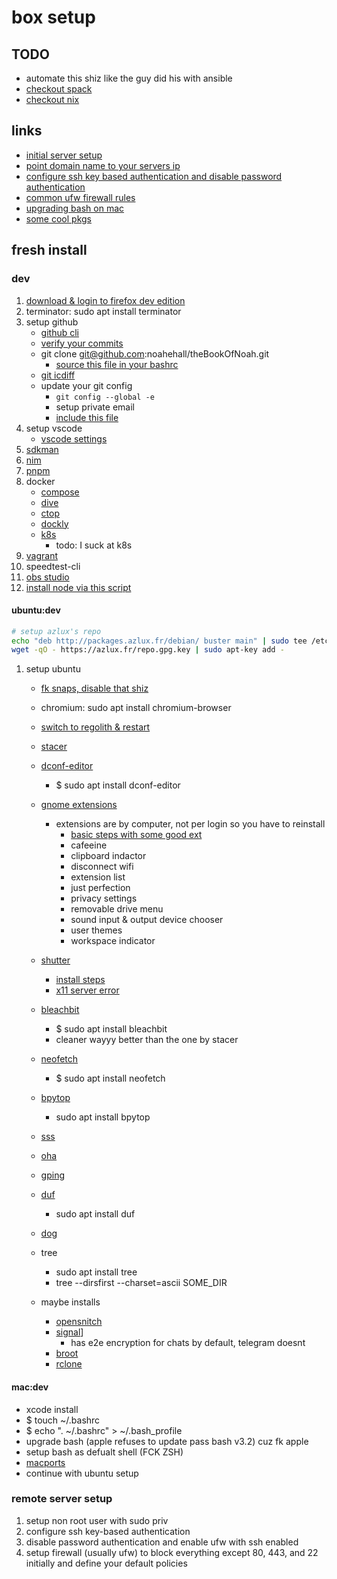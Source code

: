# box setup

## TODO

- automate this shiz like the guy did his with ansible
- [checkout spack](https://spack-tutorial.readthedocs.io/en/latest/)
- [checkout nix](https://nixos.org/)

## links

- [initial server setup](https://www.digitalocean.com/community/tutorials/initial-server-setup-with-ubuntu-16-04)
- [point domain name to your servers ip](https://www.digitalocean.com/community/tutorials/how-to-set-up-a-host-name-with-digitalocean)
- [configure ssh key based authentication and disable password authentication](https://www.digitalocean.com/community/tutorials/how-to-configure-ssh-key-based-authentication-on-a-linux-server)
- [common ufw firewall rules](https://www.digitalocean.com/community/tutorials/ufw-essentials-common-firewall-rules-and-commands)
- [upgrading bash on mac](https://itnext.io/upgrading-bash-on-macos-7138bd1066ba)
- [some cool pkgs](http://packages.azlux.fr/)

## fresh install

### dev

1. [download & login to firefox dev edition](https://www.mozilla.org/en-US/firefox/developer/)
2. terminator: sudo apt install terminator
3. setup github
   - [github cli](https://github.com/cli/cli/blob/trunk/docs/install_linux.md)
   - [verify your commits](https://docs.github.com/en/authentication/managing-commit-signature-verification)
   - git clone git@github.com:noahehall/theBookOfNoah.git
     - [source this file in your bashrc](linux/_sourceme_.sh)
   - [git icdiff](https://github.com/jeffkaufman/icdiff)
   - update your git config
     - `git config --global -e`
     - setup private email
     - [include this file](linux/.gitconfig)
4. setup vscode
   - [vscode settings](https://gist.github.com/noahehall/33f60c724f51bde9afa2c2a9e540d094)
5. [sdkman](https://sdkman.io/install)
6. [nim](https://nim-lang.org/install_unix.html)
7. [pnpm](https://pnpm.io/installation)
8. docker
   - [compose](https://docs.docker.com/compose/install/)
   - [dive](https://github.com/wagoodman/dive)
   - [ctop](https://github.com/bcicen/ctop)
   - [dockly](https://github.com/lirantal/dockly)
   - [k8s](https://kubernetes.io/docs/tasks/tools/install-kubectl-linux/)
     - todo: I suck at k8s
9. [vagrant](https://www.vagrantup.com/)
10. speedtest-cli
11. [obs studio](https://obsproject.com/wiki/install-instructions#ubuntumint-installation)
12. [install node via this script](linux/.install_node.sh)

#### ubuntu:dev

```sh
# setup azlux's repo
echo "deb http://packages.azlux.fr/debian/ buster main" | sudo tee /etc/apt/sources.list.d/azlux.list
wget -qO - https://azlux.fr/repo.gpg.key | sudo apt-key add -
```

1. setup ubuntu
   - [fk snaps, disable that shiz](https://www.simplified.guide/ubuntu/remove-snapd)
   - chromium: sudo apt install chromium-browser
   - [switch to regolith & restart](https://regolith-linux.org/docs/getting-started/)
   - [stacer](https://github.com/oguzhaninan/Stacer)
   - [dconf-editor](https://wiki.gnome.org/Apps/DconfEditor)
     - $ sudo apt install dconf-editor
   - [gnome extensions](https://extensions.gnome.org/)
     - extensions are by computer, not per login so you have to reinstall
       - [basic steps with some good ext](https://thelinuxuser.com/install-gnome-shell-extensions/)
       - cafeeine
       - clipboard indactor
       - disconnect wifi
       - extension list
       - just perfection
       - privacy settings
       - removable drive menu
       - sound input & output device chooser
       - user themes
       - workspace indicator
   - [shutter](https://shutter-project.org/)
     - [install steps](https://launchpad.net/~shutter/+archive/ubuntu/ppa)
     - [x11 server error](https://askubuntu.com/questions/1353360/ubuntu-21-04-shutter-did-not-work-without-x11-server)
   - [bleachbit](https://www.bleachbit.org/features)
     - $ sudo apt install bleachbit
     - cleaner wayyy better than the one by stacer
   - [neofetch](https://github.com/dylanaraps/neofetch)
     - $ sudo apt install neofetch
   - [bpytop](https://github.com/aristocratos/bpytop)
     - sudo apt install bpytop
   - [sss](https://github.com/azlux/gnos-sockets)
   - [oha](https://github.com/hatoo/oha)
   - [gping](https://github.com/orf/gping)
   - [duf](https://github.com/muesli/duf)
     - sudo apt install duf
   - [dog](https://github.com/ogham/dog)
   - tree
     - sudo apt install tree
     - tree --dirsfirst --charset=ascii SOME_DIR

   - maybe installs
     - [opensnitch](https://github.com/evilsocket/opensnitch)
     - [signal](https://signal.org/en/download/)]
       - has e2e encryption for chats by default, telegram doesnt
     - [broot](https://github.com/Canop/broot)
     - [rclone](https://github.com/rclone/rclone)

#### mac:dev

- xcode install
- $ touch ~/.bashrc
- $ echo ". ~/.bashrc" > ~/.bash_profile
- upgrade bash (apple refuses to update pass bash v3.2) cuz fk apple
- setup bash as defualt shell (FCK ZSH)
- [macports](https://www.scrim.psu.edu/support/userspace-macports.html)
- continue with ubuntu setup

### remote server setup

  1. setup non root user with sudo priv
  2. configure ssh key-based authentication
  3. disable password authentication and enable ufw with ssh enabled
  4. setup firewall (usually ufw) to block everything except 80, 443, and 22 initially and define your default policies
